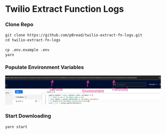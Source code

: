 # Twilio Extract Function Logs

### Clone Repo

```
git clone https://github.com/pBread/twilio-extract-fn-logs.git
cd twilio-extract-fn-logs

cp .env.example .env
yarn

```

### Populate Environment Variables

![Environment Variables](./docs/environment-variables.jpg)

### Start Downloading

```bash
yarn start
```
